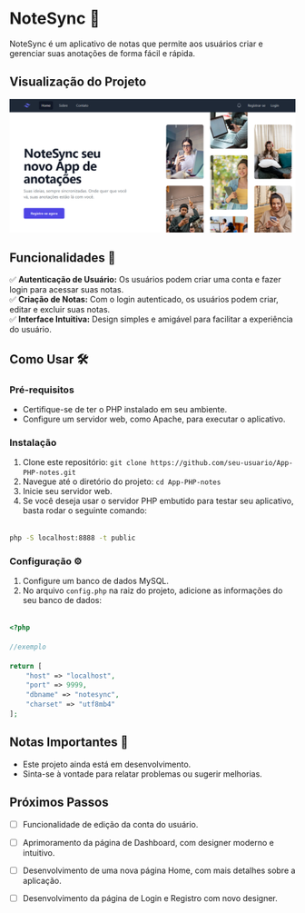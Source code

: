 # NoteSync 📝

NoteSync é um aplicativo de notas que permite aos usuários criar e gerenciar suas anotações de forma fácil e rápida.

## Visualização do Projeto
<img src=".github/preview.png">

## Funcionalidades 🚀

:white_check_mark: **Autenticação de Usuário:** Os usuários podem criar uma conta e fazer login para acessar suas notas.<br>
:white_check_mark: **Criação de Notas:** Com o login autenticado, os usuários podem criar, editar e excluir suas notas.<br>
:white_check_mark: **Interface Intuitiva:** Design simples e amigável para facilitar a experiência do usuário.<br>

## Como Usar 🛠️

### Pré-requisitos

- Certifique-se de ter o PHP instalado em seu ambiente.
- Configure um servidor web, como Apache, para executar o aplicativo.

### Instalação

1. Clone este repositório: `git clone https://github.com/seu-usuario/App-PHP-notes.git`
2. Navegue até o diretório do projeto: `cd App-PHP-notes`
3. Inicie seu servidor web. 
4. Se você deseja usar o servidor PHP embutido para testar seu aplicativo, basta rodar o seguinte comando:

```bash

php -S localhost:8888 -t public

```

### Configuração ⚙️

1. Configure um banco de dados MySQL.
2. No arquivo `config.php` na raiz do projeto, adicione as informações do seu banco de dados:

```php

<?php 

//exemplo

return [
    "host" => "localhost",
    "port" => 9999,
    "dbname" => "notesync",
    "charset" => "utf8mb4"
];


```

## Notas Importantes 📜

- Este projeto ainda está em desenvolvimento.
- Sinta-se à vontade para relatar problemas ou sugerir melhorias.


## Próximos Passos
- [ ] Funcionalidade de edição da conta do usuário.
- [ ] Aprimoramento da página de Dashboard, com designer moderno e intuitivo.
- [ ] Desenvolvimento de uma nova página Home, com mais detalhes sobre a aplicação.
- [ ] Desenvolvimento da página de Login e Registro com novo designer.





